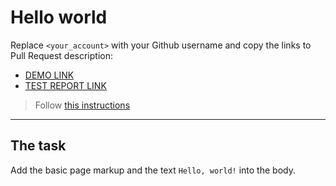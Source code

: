 # Hello world
Replace `<your_account>` with your Github username and copy the links to Pull Request description:
- [DEMO LINK](https://moroz-dmytro.github.io/layout_hello-world/)
- [TEST REPORT LINK](https://moroz-dmytro.github.io/layout_hello-world/report/html_report/)

> Follow [this instructions](https://github.com/mate-academy/layout_task-guideline#how-to-solve-the-layout-tasks-on-github)
___

## The task 
Add the basic page markup and the text `Hello, world!` into the body.

